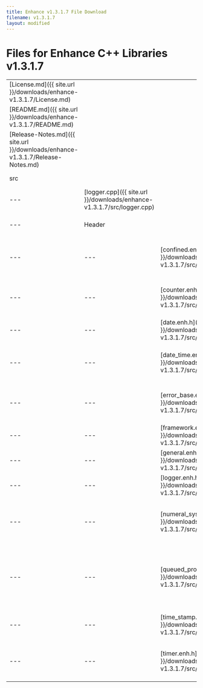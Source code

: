 ```yaml
---
title: Enhance v1.3.1.7 File Download
filename: v1.3.1.7
layout: modified
---
```


# Files for Enhance C++ Libraries v1.3.1.7 

<table>
  <tr>
    <td>[License.md]({{ site.url }}/downloads/enhance-v1.3.1.7/License.md)</td>
	<td></td>
	<td></td>
	<td>Apache License</td>
  </tr>
  <tr>
    <td>[README.md]({{ site.url }}/downloads/enhance-v1.3.1.7/README.md)</td>
	<td></td>
	<td></td>
	<td>Features and other info</td>
  </tr>
  <tr>
    <td>[Release-Notes.md]({{ site.url }}/downloads/enhance-v1.3.1.7/Release-Notes.md)</td>
	<td></td>
	<td></td>
	<td>Change Log for this version</td>
  </tr>
  <tr>
    <td>src</td>
	<td></td>
	<td></td>
	<td>The library files</td>
  </tr>
  <tr>
    <td>---</td>
	<td>[logger.cpp]({{ site.url }}/downloads/enhance-v1.3.1.7/src/logger.cpp)</td>
	<td></td>
	<td>The source file for logger.cpp</td>
  </tr>
  <tr>
    <td>---</td>
	<td>Header</td>
	<td></td>
	<td>The Header files for library files</td>
  </tr>
  <tr>
    <td>---</td>
	<td>---</td>
	<td>[confined.enh.h]({{ site.url }}/downloads/enhance-v1.3.1.7/src/Header/confined.enh.h)</td>
	<td>The header file for confined types (range limited)</td>
  </tr>
  <tr>
    <td>---</td>
	<td>---</td>
	<td>[counter.enh.h]({{ site.url }}/downloads/enhance-v1.3.1.7/src/Header/counter.enh.h)</td>
	<td>The header file for counter class (counts sec, min, hr, days)</td>
  </tr>
  <tr>
    <td>---</td>
	<td>---</td>
	<td>[date.enh.h]({{ site.url }}/downloads/enhance-v1.3.1.7/src/Header/date.enh.h)</td>
	<td>The header file for date type</td>
  </tr>
  <tr>
    <td>---</td>
	<td>---</td>
	<td>[date_time.enh.h]({{ site.url }}/downloads/enhance-v1.3.1.7/src/Header/date_time.enh.h)</td>
	<td>The header file for combined date and time class</td>
  </tr>
  <tr>
    <td>---</td>
	<td>---</td>
	<td>[error_base.enh.h]({{ site.url }}/downloads/enhance-v1.3.1.7/src/Header/error_base.enh.h)</td>
	<td>The header file for error tracking classes and utilites</td>
  </tr>
  <tr>
    <td>---</td>
	<td>---</td>
	<td>[framework.enh.h]({{ site.url }}/downloads/enhance-v1.3.1.7/src/Header/framework.enh.h)</td>
	<td>The header file for version info class</td>
  </tr>
  <tr>
    <td>---</td>
	<td>---</td>
	<td>[general.enh.h]({{ site.url }}/downloads/enhance-v1.3.1.7/src/Header/general.enh.h)</td>
	<td>The header file for general utilites</td>
  </tr>
  <tr>
    <td>---</td>
	<td>---</td>
	<td>[logger.enh.h]({{ site.url }}/downloads/enhance-v1.3.1.7/src/Header/logger.enh.h)</td>
	<td>The header file for logging utilites</td>
  </tr>
  <tr>
    <td>---</td>
	<td>---</td>
	<td>[numeral_system.enh.h]({{ site.url }}/downloads/enhance-v1.3.1.7/src/Header/numeral_system.enh.h)</td>
	<td>The header file for different base number representation class</td>
  </tr>
  <tr>
    <td>---</td>
	<td>---</td>
	<td>[queued_process.enh.h]({{ site.url }}/downloads/enhance-v1.3.1.7/src/Header/queued_process.enh.h)</td>
	<td>The header file for queued execution in another thread (delegate jobs)</td>
  </tr>
  <tr>
    <td>---</td>
	<td>---</td>
	<td>[time_stamp.enh.h]({{ site.url }}/downloads/enhance-v1.3.1.7/src/Header/time_stamp.enh.h)</td>
	<td>The header file for time representation class</td>
  </tr>
  <tr>
    <td>---</td>
	<td>---</td>
	<td>[timer.enh.h]({{ site.url }}/downloads/enhance-v1.3.1.7/src/Header/timer.enh.h)</td>
	<td>The header file for timer class (periodic notify) class</td>
  </tr>
</table>
  
  
